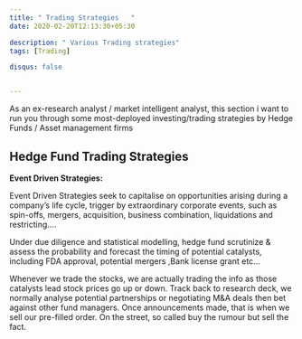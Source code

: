 ```yaml
---
title: " Trading Strategies   "
date: 2020-02-20T12:13:30+05:30

description: " Various Trading strategies"
tags: [Trading]

disqus: false 


---
```


As an ex-research analyst / market intelligent analyst, this section i want to run you through some most-deployed investing/trading strategies by Hedge Funds / Asset management firms 

## Hedge Fund Trading Strategies ## 

**Event Driven Strategies:** 

Event Driven Strategies seek to capitalise on opportunities arising during a company’s life cycle, trigger by extraordinary corporate events, such as spin-offs, mergers, acquisition, business combination, liquidations and restricting….

Under due diligence and statistical modelling, hedge fund scrutinize & assess the probability and forecast the timing of potential catalysts, including FDA approval, potential mergers ,Bank license grant etc…

Whenever we trade the stocks, we are actually trading the info as those catalysts lead stock prices go up or down. Track back to research deck, we normally analyse potential partnerships or negotiating M&A deals then bet against other fund managers. Once announcements made, that is when we sell our pre-filled order. On the street, so called buy the rumour but sell the fact.